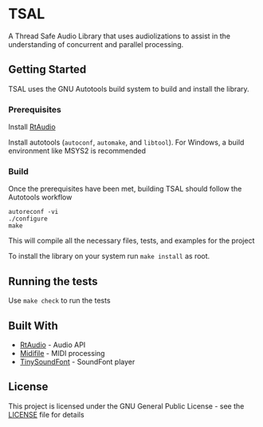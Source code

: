 # TSAL

A Thread Safe Audio Library that uses audiolizations to assist in the understanding of concurrent and parallel processing.

## Getting Started

TSAL uses the GNU Autotools build system to build and install the library.

### Prerequisites

Install [RtAudio](https://github.com/thestk/rtaudio)

Install autotools (`autoconf`, `automake`, and `libtool`). For Windows, a build environment like MSYS2 is recommended

### Build

Once the prerequisites have been met, building TSAL should follow the Autotools workflow

```console
autoreconf -vi
./configure
make
```

This will compile all the necessary files, tests, and examples for the project

To install the library on your system run `make install` as root.

## Running the tests

Use `make check` to run the tests

## Built With

* [RtAudio](https://github.com/thestk/rtaudio) - Audio API
* [Midifile](https://github.com/craigsapp/midifile) - MIDI processing
* [TinySoundFont](https://github.com/schellingb/TinySoundFont) - SoundFont player
  
## License

This project is licensed under the GNU General Public License - see the [LICENSE](LICENSE) file for details
